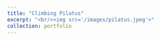 ```yaml
---
title: "Climbing Pilatus"
excerpt: "<br/><img src='/images/pilatus.jpeg'>"
collection: portfolio
---
```

